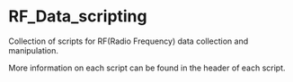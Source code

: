 # RF_Data_scripting
Collection of scripts for RF(Radio Frequency) data collection and manipulation.

More information on each script can be found in the header of each script.
